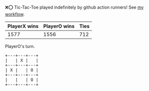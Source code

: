 :x::o: Tic-Tac-Toe played indefinitely by github action runners! See [my workflow](.github/workflows/play.yaml).

|PlayerX wins|PlayerO wins|Ties|
|-|-|-|
|1577|1556|712|

PlayerO's turn.

<pre>
+---+---+---+
|   | X |   |
+---+---+---+
| X |   | O |
+---+---+---+
|   |   | O |
+---+---+---+
</pre>